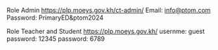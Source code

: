 Role Admin
https://plp.moeys.gov.kh/ct-admin/
Email: info@ptom.com
Password: PrimaryED&ptom2024

Role Teacher and Student
https://plp.moeys.gov.kh/
usernme: guest
password: 12345
password: 6789
